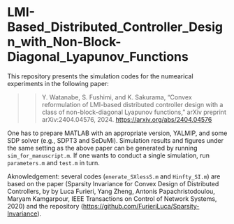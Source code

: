 # LMI-Based_Distributed_Controller_Design_with_Non-Block-Diagonal_Lyapunov_Functions

This repository presents the simulation codes for the numearical experiments in the following paper:

>> Y. Watanabe, S.  Fushimi, and K. Sakurama, “Convex reformulation of LMI-based distributed controller design
with a class of non-block-diagonal Lyapunov functions,” arXiv preprint arXiv:2404.04576, 2024.
https://arxiv.org/abs/2404.04576

One has to prepare MATLAB with an appropriate version, YALMIP, and some SDP solver (e.g., SDPT3 and SeDuMi).
Simulation results and figures under the same setting as the above paper can be generated by running `sim_for_manuscript.m`.
If one wants to conduct a single simulation, run `parameters.m` and `test.m` in turn.

Aknowledgement: several codes (`enerate_SXlessS.m` and `Hinfty_SI.m`) are based on the paper (Sparsity Invariance for Convex Design of Distributed Controllers, by by Luca Furieri, Yang Zheng, Antonis Papachristodoulou, Maryam Kamgarpour, IEEE Transactions on Control of Network Systems, 2020) and the repository (https://github.com/FurieriLuca/Sparsity-Invariance).